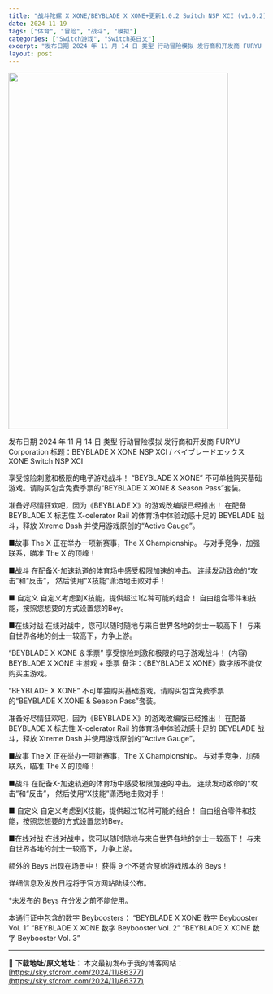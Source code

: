 ```yaml
---
title: "战斗陀螺 X XONE/BEYBLADE X XONE+更新1.0.2 Switch NSP XCI (v1.0.2)英日文"
date: 2024-11-19
tags: ["体育", "冒险", "战斗", "模拟"]
categories: ["Switch游戏", "Switch英日文"]
excerpt: "发布日期 2024 年 11 月 14 日 类型 行动冒险模拟 发行商和开发商 FURYU Corporation 标题：BEYBLADE X XONE NSP XCI / ベイブレードエックス XONE Switch NSP XCI 享受惊险刺激和极限的电子游戏战斗！ “BEYBLADE X XO&hellip;"
layout: post
---
```


<img class="aligncenter size-full wp-image-86378" src="https://sky.sfcrom.com/wp-content/uploads/2024/11/2024111908401033.webp" alt="" width="432" height="700" />

发布日期 2024 年 11 月 14 日
类型 行动冒险模拟
发行商和开发商 FURYU Corporation
标题：BEYBLADE X XONE NSP XCI / ベイブレードエックス XONE Switch NSP XCI

享受惊险刺激和极限的电子游戏战斗！
“BEYBLADE X XONE” 不可单独购买基础游戏。请购买包含免费季票的“BEYBLADE X XONE &amp; Season Pass”套装。

准备好尽情狂欢吧，因为《BEYBLADE X》的游戏改编版已经推出！
在配备 BEYBLADE X 标志性 X-celerator Rail 的体育场中体验动感十足的 BEYBLADE 战斗，释放 Xtreme Dash 并使用游戏原创的“Active Gauge”。

■故事
The X 正在举办一项新赛事，The X Championship。
与对手竞争，加强联系，瞄准 The X 的顶峰！

■战斗
在配备X-加速轨道的体育场中感受极限加速的冲击。
连续发动致命的“攻击”和“反击”，
然后使用“X技能”潇洒地击败对手！

■
自定义 自定义考虑到X技能，提供超过1亿种可能的组合！
自由组合零件和技能，按照您想要的方式设置您的Bey。

■在线对战
在线对战中，您可以随时随地与来自世界各地的剑士一较高下！
与来自世界各地的剑士一较高下，力争上游。

“BEYBLADE X XONE ＆季票”
享受惊险刺激和极限的电子游戏战斗！
(内容)
BEYBLADE X XONE 主游戏 + 季票
备注：《BEYBLADE X XONE》数字版不能仅购买主游戏。

“BEYBLADE X XONE” 不可单独购买基础游戏。请购买包含免费季票的“BEYBLADE X XONE &amp; Season Pass”套装。

准备好尽情狂欢吧，因为《BEYBLADE X》的游戏改编版已经推出！
在配备 BEYBLADE X 标志性 X-celerator Rail 的体育场中体验动感十足的 BEYBLADE 战斗，释放 Xtreme Dash 并使用游戏原创的“Active Gauge”。

■故事
The X 正在举办一项新赛事，The X Championship。
与对手竞争，加强联系，瞄准 The X 的顶峰！

■战斗
在配备X-加速轨道的体育场中感受极限加速的冲击。
连续发动致命的“攻击”和“反击”，
然后使用“X技能”潇洒地击败对手！

■
自定义 自定义考虑到X技能，提供超过1亿种可能的组合！
自由组合零件和技能，按照您想要的方式设置您的Bey。

■在线对战
在线对战中，您可以随时随地与来自世界各地的剑士一较高下！
与来自世界各地的剑士一较高下，力争上游。

额外的 Beys 出现在场景中！
获得 9 个不适合原始游戏版本的 Beys！

详细信息及发放日程将于官方网站陆续公布。

*未发布的 Beys 在分发之前不能使用。

本通行证中包含的数字 Beyboosters：
“BEYBLADE X XONE 数字 Beybooster Vol. 1”
“BEYBLADE X XONE 数字 Beybooster Vol. 2”
“BEYBLADE X XONE 数字 Beybooster Vol. 3”

---
📖 **下载地址/原文地址：** 本文最初发布于我的博客网站：[https://sky.sfcrom.com/2024/11/86377](https://sky.sfcrom.com/2024/11/86377)
